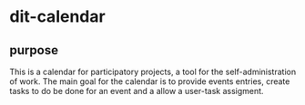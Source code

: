 # dit-calendar
## purpose
This is a calendar for participatory projects, a tool for the self-administration of work. The main goal for the calendar is to provide events entries, create tasks to do be done for an event and a allow a user-task assigment.
